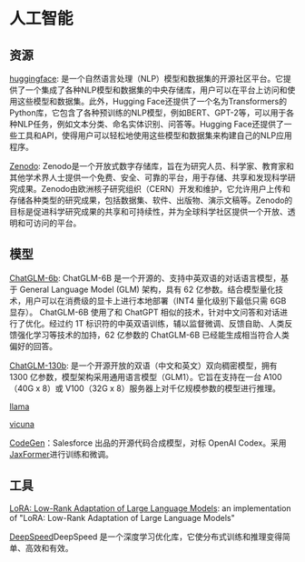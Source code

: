 # 人工智能

## 资源

[huggingface](https://huggingface.co/): 是一个自然语言处理（NLP）模型和数据集的开源社区平台。它提供了一个集成了各种NLP模型和数据集的中央存储库，用户可以在平台上访问和使用这些模型和数据集。此外，Hugging Face还提供了一个名为Transformers的Python库，它包含了各种预训练的NLP模型，例如BERT、GPT-2等，可以用于各种NLP任务，例如文本分类、命名实体识别、问答等。Hugging Face还提供了一些工具和API，使得用户可以轻松地使用这些模型和数据集来构建自己的NLP应用程序。

[Zenodo](https://zenodo.org/): Zenodo是一个开放式数字存储库，旨在为研究人员、科学家、教育家和其他学术界人士提供一个免费、安全、可靠的平台，用于存储、共享和发现科学研究成果。Zenodo由欧洲核子研究组织（CERN）开发和维护，它允许用户上传和存储各种类型的研究成果，包括数据集、软件、出版物、演示文稿等。Zenodo的目标是促进科学研究成果的共享和可持续性，并为全球科学社区提供一个开放、透明和可访问的平台。

## 模型

[ChatGLM-6b](https://github.com/THUDM/ChatGLM-6B): ChatGLM-6B 是一个开源的、支持中英双语的对话语言模型，基于 General Language Model (GLM) 架构，具有 62 亿参数。结合模型量化技术，用户可以在消费级的显卡上进行本地部署（INT4 量化级别下最低只需 6GB 显存）。 ChatGLM-6B 使用了和 ChatGPT 相似的技术，针对中文问答和对话进行了优化。经过约 1T 标识符的中英双语训练，辅以监督微调、反馈自助、人类反馈强化学习等技术的加持，62 亿参数的 ChatGLM-6B 已经能生成相当符合人类偏好的回答。

[ChatGLM-130b](https://github.com/THUDM/GLM-130B): 是一个开源开放的双语（中文和英文）双向稠密模型，拥有 1300 亿参数，模型架构采用通用语言模型（GLM1）。它旨在支持在一台 A100（40G x 8）或 V100（32G x 8）服务器上对千亿规模参数的模型进行推理。

[llama](https://github.com/facebookresearch/llama)

[vicuna](https://lmsys.org/blog/2023-03-30-vicuna/)

[CodeGen](https://github.com/salesforce/CodeGen)：Salesforce 出品的开源代码合成模型，对标 OpenAI Codex。采用[JaxFormer](https://github.com/salesforce/jaxformer)进行训练和微调。

## 工具

[LoRA: Low-Rank Adaptation of Large Language Models](https://github.com/microsoft/LoRA): an implementation of "LoRA: Low-Rank Adaptation of Large Language Models"

[DeepSpeed](https://github.com/microsoft/DeepSpeed)DeepSpeed 是一个深度学习优化库，它使分布式训练和推理变得简单、高效和有效。
